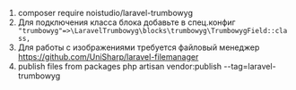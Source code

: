 1. composer require noistudio/laravel-trumbowyg
2. Для подключения класса блока добавьте в спец.конфиг
  ` "trumbowyg"=>\LaravelTrumbowyg\blocks\trumbowyg\TrumbowygField::class,`
3. Для работы с изображениями требуется файловый менеджер https://github.com/UniSharp/laravel-filemanager
4. publish files from packages php artisan vendor:publish --tag=laravel-trumbowyg
